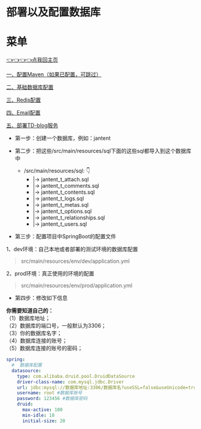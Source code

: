 # 部署以及配置数据库


# 菜单

[👈👈👈👈点我回主页](../README.md)

[一、配置Maven（如果已配置，可跳过）](https://blog.csdn.net/qq_17623363/article/details/88858907)

[二、基础数据库配置](picbuildDatabase.md)

[三、Redis配置](picbuildRedis.md)

[四、Email配置](picbuildEmail.md)

[五、部署TD-blog服务](picbuildServer.md)


+ 第一步：创建一个数据库，例如：jantent
+ 第二步：把这些/src/main/resources/sql下面的这些sql都导入到这个数据库中
    + /src/main/resources/sql:  👇
       + |-> jantent_t_attach.sql <br>
       + |-> jantent_t_comments.sql <br>
       + |-> jantent_t_contents.sql <br>
       + |-> jantent_t_logs.sql <br>
       + |-> jantent_t_metas.sql <br>
       + |-> jantent_t_options.sql <br>
       + |-> jantent_t_relationships.sql <br>
       + |-> jantent_t_users.sql <br>

+ 第三步：配置项目中SpringBoot的配置文件

1、dev环境：自己本地或者部署的测试环境的数据库配置

>src/main/resources/env/dev/application.yml


2、prod环境：真正使用的环境的配置

>src/main/resources/env/prod/application.yml


+ 第四步：修改如下信息

**你需要知道自己的：**<br>
（1）数据库地址；<br>
（2）数据库的端口号，一般默认为3306；<br>
（3）你的数据库名字；<br>
（4）数据库连接的账号；<br>
（5）数据库连接的账号的密码；<br>

```yaml
spring:
  #  数据库配置
  datasource:
    type: com.alibaba.druid.pool.DruidDataSource
    driver-class-name: com.mysql.jdbc.Driver
    url: jdbc:mysql://数据库地址:3306/数据库名?useSSL=false&useUnicode=true&characterEncoding=utf-8&zeroDateTimeBehavior=convertToNull&autoReconnect=true
    username: root #数据库账号
    password: 123456 #数据库密码
    druid:
      max-active: 100
      min-idle: 10
      initial-size: 20
```

